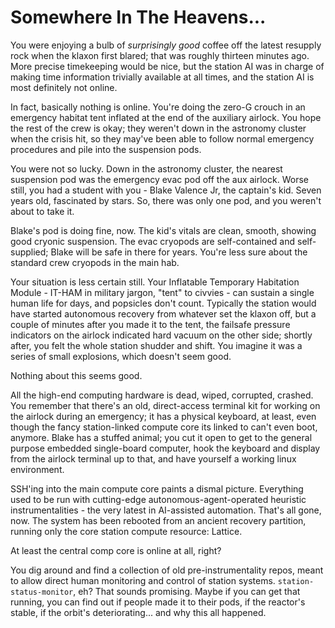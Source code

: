 # Somewhere In The Heavens...

You were enjoying a bulb of _surprisingly good_ coffee off the latest resupply rock when the klaxon first blared; that was roughly thirteen minutes ago. More precise timekeeping would be nice, but the station AI was in charge of making time information trivially available at all times, and the station AI is most definitely not online.

In fact, basically nothing is online. You're doing the zero-G crouch in an emergency habitat tent inflated at the end of the auxiliary airlock. You hope the rest of the crew is okay; they weren't down in the astronomy cluster when the crisis hit, so they may've been able to follow normal emergency procedures and pile into the suspension pods.

You were not so lucky. Down in the astronomy cluster, the nearest suspension pod was the emergency evac pod off the aux airlock. Worse still, you had a student with you - Blake Valence Jr, the captain's kid. Seven years old, fascinated by stars. So, there was only one pod, and you weren't about to take it.

Blake's pod is doing fine, now. The kid's vitals are clean, smooth, showing good cryonic suspension. The evac cryopods are self-contained and self-supplied; Blake will be safe in there for years. You're less sure about the standard crew cryopods in the main hab.

Your situation is less certain still. Your Inflatable Temporary Habitation Module - IT-HAM in military jargon, "tent" to civvies - can sustain a single human life for days, and popsicles don't count. Typically the station would have started autonomous recovery from whatever set the klaxon off, but a couple of minutes after you made it to the tent, the failsafe pressure indicators on the airlock indicated hard vacuum on the other side; shortly after, you felt the whole station shudder and shift. You imagine it was a series of small explosions, which doesn't seem good.

Nothing about this seems good.

All the high-end computing hardware is dead, wiped, corrupted, crashed. You remember that there's an old, direct-access terminal kit for working on the airlock during an emergency; it has a physical keyboard, at least, even though the fancy station-linked compute core its linked to can't even boot, anymore. Blake has a stuffed animal; you cut it open to get to the general purpose embedded single-board computer, hook the keyboard and display from the airlock terminal up to that, and have yourself a working linux environment.

SSH'ing into the main compute core paints a dismal picture. Everything used to be run with cutting-edge autonomous-agent-operated heuristic instrumentalities - the very latest in AI-assisted automation. That's all gone, now. The system has been rebooted from an ancient recovery partition, running only the core station compute resource: Lattice.

At least the central comp core is online at all, right?

You dig around and find a collection of old pre-instrumentality repos, meant to allow direct human monitoring and control of station systems. `station-status-monitor`, eh? That sounds promising. Maybe if you can get that running, you can find out if people made it to their pods, if the reactor's stable, if the orbit's deteriorating... and why this all happened.